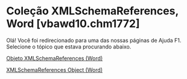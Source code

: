 
# Coleção XMLSchemaReferences, Word [vbawd10.chm1772]

Olá! Você foi redirecionado para uma das nossas páginas de Ajuda F1. Selecione o tópico que estava procurando abaixo.

[Objeto XMLSchemaReferences (Word)](http://msdn.microsoft.com/library/56bef973-805c-c77a-6d2a-54a39fbd1206%28Office.15%29.aspx)

[XMLSchemaReferences Object (Word)](http://msdn.microsoft.com/library/653a9f2e-ed31-072c-50c5-def8ccdbf139.aspx)

